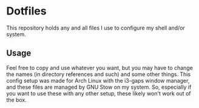 # Dotfiles
This repository holds any and all files I use to configure my shell and/or system.

## Usage
Feel free to copy and use whatever you want, but you may have to change the names (in directory references and such) and some other things. This config setup was made for Arch Linux with the i3-gaps window manager, and these files are managed by GNU Stow on my system. So, especially if you want to use these with any other setup, these likely won't work out of the box.
